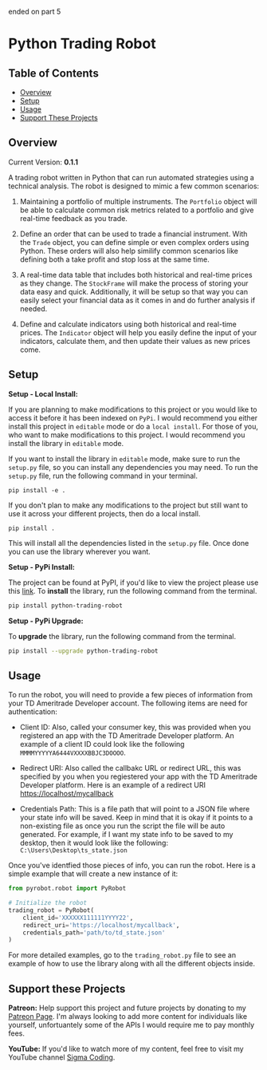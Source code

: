 ended on part 5


# Python Trading Robot

## Table of Contents

- [Overview](#overview)
- [Setup](#setup)
- [Usage](#usage)
- [Support These Projects](#support-these-projects)

## Overview

Current Version: **0.1.1**

A trading robot written in Python that can run automated strategies using a technical analysis.
The robot is designed to mimic a few common scenarios:

1. Maintaining a portfolio of multiple instruments. The `Portfolio` object will be able
   to calculate common risk metrics related to a portfolio and give real-time feedback
   as you trade.

2. Define an order that can be used to trade a financial instrument. With the `Trade` object,
   you can define simple or even complex orders using Python. These orders will also help similify
   common scenarios like defining both a take profit and stop loss at the same time.

3. A real-time data table that includes both historical and real-time prices as they change. The
   `StockFrame` will make the process of storing your data easy and quick. Additionally, it will be
   setup so that way you can easily select your financial data as it comes in and do further analysis
   if needed.

4. Define and calculate indicators using both historical and real-time prices. The `Indicator` object
   will help you easily define the input of your indicators, calculate them, and then update their values
   as new prices come.

## Setup

**Setup - Local Install:**

If you are planning to make modifications to this project or you would like to access it
before it has been indexed on `PyPi`. I would recommend you either install this project
in `editable` mode or do a `local install`. For those of you, who want to make modifications
to this project. I would recommend you install the library in `editable` mode.

If you want to install the library in `editable` mode, make sure to run the `setup.py`
file, so you can install any dependencies you may need. To run the `setup.py` file,
run the following command in your terminal.

```console
pip install -e .
```

If you don't plan to make any modifications to the project but still want to use it across
your different projects, then do a local install.

```console
pip install .
```

This will install all the dependencies listed in the `setup.py` file. Once done
you can use the library wherever you want.

**Setup - PyPi Install:**

The project can be found at PyPI, if you'd like to view the project please use this
[link](https://pypi.org/project/python-trading-robot/). To **install** the library,
run the following command from the terminal.

```bash
pip install python-trading-robot
```

**Setup - PyPi Upgrade:**

To **upgrade** the library, run the following command from the terminal.

```bash
pip install --upgrade python-trading-robot
```

## Usage

To run the robot, you will need to provide a few pieces of information from your TD Ameritrade Developer account.
The following items are need for authentication:

- Client ID: Also, called your consumer key, this was provided when you registered an app with the TD Ameritrade
  Developer platform. An example of a client ID could look like the following `MMMMYYYYYA6444VXXXXBBJC3DOOOO`.

- Redirect URI: Also called the callbakc URL or redirect URL, this was specified by you when you regiestered your app with
  the TD Ameritrade Developer platform. Here is an example of a redirect URI <https://localhost/mycallback>

- Credentials Path: This is a file path that will point to a JSON file where your state info will be saved. Keep in mind
  that it is okay if it points to a non-existing file as once you run the script the file will be auto generated. For example,
  if I want my state info to be saved to my desktop, then it would look like the following: `C:\Users\Desktop\ts_state.json`

Once you've identfied those pieces of info, you can run the robot. Here is a simple example that will create a new instance
of it:

```python
from pyrobot.robot import PyRobot

# Initialize the robot
trading_robot = PyRobot(
    client_id='XXXXXX111111YYYY22',
    redirect_uri='https://localhost/mycallback',
    credentials_path='path/to/td_state.json'
)
```

For more detailed examples, go to the `trading_robot.py` file to see an example of how to use the library along with all
the different objects inside.

## Support these Projects

**Patreon:**
Help support this project and future projects by donating to my [Patreon Page](https://www.patreon.com/sigmacoding). I'm always
looking to add more content for individuals like yourself, unfortuantely some of the APIs I would require me to pay monthly fees.

**YouTube:**
If you'd like to watch more of my content, feel free to visit my YouTube channel [Sigma Coding](https://www.youtube.com/c/SigmaCoding).

<!-- **Hire Me:**
If you have a project, you think I can help you with feel free to reach out at [coding.sigma@gmail.com](mailto:coding.sigma@gmail.com?subject=[GitHub]%20Project%20Proposal) or fill out the [contract request form](https://forms.office.com/Pages/ResponsePage.aspx?id=ZwOBErInsUGliXx0Yo2VfcCSWZSwW25Es3vPV2veU0pUMUs5MUc2STkzSzVQMFNDVlI5NjJVNjREUi4u) -->